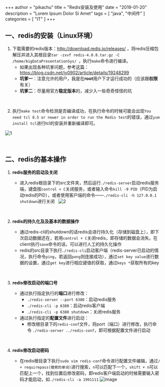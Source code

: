 +++
author = "pikachu"
title = "Redis安装及使用"
date = "2019-01-20"
description = "Lorem Ipsum Dolor Si Amet"
tags = [
	"java",
	"中间件"
]
categories = [
    "IT"
]
+++


## 一、redis的安装（Linux环境）

1. 下载需要的redis版本：http://download.redis.io/releases/ ，将redis压缩包解压并进入其根目录`tar -zxvf redis-4.0.8.tar.gz -C /home/bigDataPresentationSys/
`，执行`make`命令进行编译。
    - 如果出现各种坑爹问题，参考这篇：https://blog.csdn.net/jy0902/article/details/19248299
    - **坑爹一**：注意允许的用户，我是在**root**用户下才运行成功的（应该跟**权限**有关）
    - **坑爹二**：尽量用官方**稳定版本**的，减少入一些奇奇怪怪的坑

&nbsp;

2. 执行`make test`命令检测是否编译成功，在执行命令的时候可能会出现`You need tcl 8.5 or newer in order to run the Redis test`的错误，通过`yum install tcl`进行tcl的安装并重新编译即可。

![1](https://user-images.githubusercontent.com/38284818/51435850-5ced5d80-1cbc-11e9-9c87-e945e5218407.JPG)

&nbsp;

## 二、redis的基本操作
1. **redis服务的启动及关闭**
    - 进入redis根目录下的src文件夹，然后运行`./redis-server`启动redis服务端，键盘按`control + C`关闭服务，或者输入命令`kill -9 PID`（PID为启动redis的PID），或者使用客户端的命令——`./redis-cli -h 127.0.0.1 shutdown`进行关闭
    &nbsp;
    ![2](https://user-images.githubusercontent.com/38284818/51435854-6e366a00-1cbc-11e9-9b58-b5b63e11b59b.JPG)
    
	&nbsp;
2. **redis的持久化及及基本的数据操作**
    - 通过redis-cli的shutdown的话redis会进行持久化（存储到磁盘上），即下次启动数据还在，若用`control + C`关闭redis，即存储的数据会消失。在client执行`save`命令的话，可以进行人工的持久化操作
    - redis的src目录下执行`./redis-cli`启动客户端（redis-server已启动的情况，执行命令`ping`，若返回`pong`则连接成功），通过`set key value`进行数据的设置，通过`get key`进行相应键值的获取，通过`keys *`获取所有的key
    
	&nbsp;
3. **redis修改启动的端口号**
    - 通过执行指定执行的**端口**进行修改：
        - `./redis-server --port 6380`：启动redis服务
        - `./redis-cli -p 6380`：启动redis客户端
        - `./redis-cli -p 6380 shutdown`：关闭redis服务
    - 通过执行指定的**配置文件**进行启动：
        - 修改根目录下的`redis-conf`文件，将port（端口）进行修改，执行命令
        `./redis-server ../redis-conf`，即可根据配置文件进行启动
    
	&nbsp;
4. **redis修改启动密码**
    - 在redis根目录下执行`sudo vim redis-conf`命令进行配置文件编辑，通过`/ + requirepass(搜索的单词)`进行搜索，`n`可以匹配下一个，`shift + n`可以匹配上一个，找到位置后修改密码，即redis客户端启动的时候需要输入密码才能启动，如`./redis-cli -a 1991111`
    ![image](https://user-images.githubusercontent.com/38284818/51436450-5369f280-1cc8-11e9-8715-e7e433f3364c.png)

